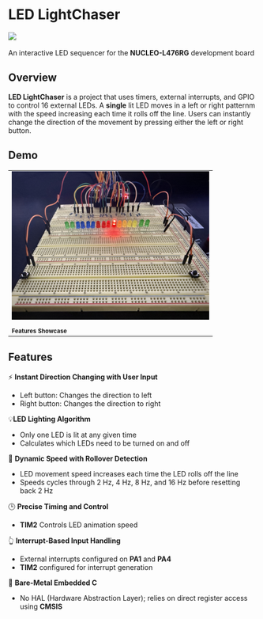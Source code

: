 # LED LightChaser
<img src="assets/Rolling_LED-LightShow_GIF.gif" width="500" />

An interactive LED sequencer for the **NUCLEO-L476RG** development board


## Overview
**LED LightChaser** is a project that uses timers, external interrupts, and GPIO to control 16 external LEDs. A **single** lit LED moves in a left or right patternm with the speed increasing each time it rolls off the line. Users can instantly change the direction of the movement by pressing either the left or right button. 

## Demo
<table>
  <tr>
    <td>
      <a href="https://www.youtube.com/watch?v=pUdSxHkesBs">
        <img src="assets/A_Rolling_LED-LightShow_DemoThumbnail.jpg" width="400" />
      </a>
    </td>

  </tr>
  <tr>
    <td><sub><strong>Features Showcase</strong></sub></td>
  </tr>
</table>

## Features
⚡ **Instant Direction Changing with User Input**  
- Left button: Changes the direction to left
- Right button: Changes the direction to right

💡**LED Lighting Algorithm**
- Only one LED is lit at any given time
- Calculates which LEDs need to be turned on and off


🔄 **Dynamic Speed with Rollover Detection**  
- LED movement speed increases each time the LED rolls off the line
- Speeds cycles through 2 Hz, 4 Hz, 8 Hz, and 16 Hz before resetting back 2 Hz

🕒 **Precise Timing and Control**  
- **TIM2** Controls LED animation speed

👆 **Interrupt-Based Input Handling**  
- External interrupts configured on **PA1**  and **PA4** 
- **TIM2** configured for interrupt generation

🧪 **Bare-Metal Embedded C**  
- No HAL (Hardware Abstraction Layer); relies on direct register access using **CMSIS**


